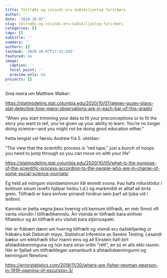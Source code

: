 ```yaml
---
title: Tölfræði og vísindi eru óaðskiljanleg fyrirbæri
author: ''
date: '2020-10-07'
slug: tölfræði-og-vísindi-eru-óaðskiljanleg-fyrirbæri
categories: []
tags: []
subtitle: ''
summary: ''
authors: []
lastmod: '2020-10-07T17:32:24Z'
featured: no
image:
  caption: ''
  focal_point: ''
  preview_only: no
projects: []
---
```



Smá meira um Matthew Walker:

https://statmodeling.stat.columbia.edu/2020/10/07/alexey-guzey-plays-stat-detective-how-many-observations-are-in-each-bar-of-this-graph/

"When you start trimming your data to fit your preconceptions or to fit the story you want to tell, you’ve given up your ability to learn. You’re no longer doing science—and you might not be doing good education either."

Þetta tengist vel færslu Andrew frá 5. október: 

"The view that the scientific process is “red tape,” just a bunch of hoops you need to jump through so you can move on with your life"

https://statmodeling.stat.columbia.edu/2020/10/05/what-is-the-purpose-of-the-scientific-process-according-to-the-people-who-are-in-charge-of-some-social-science-journals/

Ég held að mörgum vísindamönnum líði einmitt svona. Þau hafa niðurstöður í kollinum sínum (svefn hjálpar heilsu t.d.) og markmiðið er alltaf að birta grein. Tölfræði er bara einhver pirrandi hindrun sem þarf að ljúka við í leiðinni. 

Kannski er þetta vegna þess hvernig við kennum tölfræði, en mér finnst oft vanta vísindin í tölfræðikennslu. Án vísinda er tölfræði bara einhver fíflaleikur og án tölfræði eru vísindi bara stjörnuspeki. 

Hér er frábært dæmi um hvernig tölfræði og vísindi eru óaðskiljanleg úr frábæru bók Deborah mayo, Statistical Inference as Severe Testing. Lesandi bækur um eðlisfræði líður manni eins og að Einstein hafi birt afstæðiskenninguna og hún bara strax orðin "rétt", en sú er alls ekki raunin. Hér er fjallað um  tölfræðilegan samanburð á afstæðiskenningunni og kenningum Newtons:

https://errorstatistics.com/2018/11/30/where-are-fisher-neyman-pearson-in-1919-opening-of-excursion-3/
